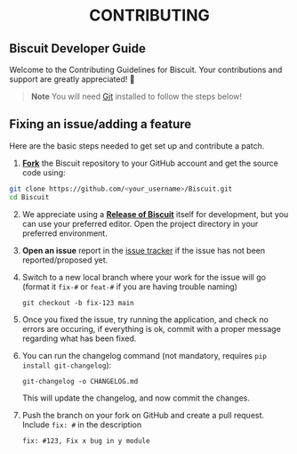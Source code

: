 <h1 align="center">CONTRIBUTING</h1>

## Biscuit Developer Guide
Welcome to the Contributing Guidelines for Biscuit. Your contributions and support are greatly appreciated! 🧡
> **Note**
> You will need [Git](https://git-scm.com/) installed to follow the steps below!

## Fixing an issue/adding a feature
Here are the basic steps needed to get set up and contribute a patch.

1. [**Fork**](https://docs.github.com/en/get-started/quickstart/fork-a-repo) the Biscuit repository to your GitHub account and get the source code using:

```bash
git clone https://github.com/<your_username>/Biscuit.git
cd Biscuit
```
2. We appreciate using a [**Release of Biscuit**](https://github.com/billyeatcookies/Biscuit/releases) itself for development, but you can use your preferred editor. Open the project directory in your preferred environment.
3. **Open an issue** report in the [issue tracker](https://github.com/billyeatcookies/Biscuit/issues) if the issue has not been reported/proposed yet. 

4. Switch to a new local branch where your work for the issue will go (format it `fix-#` or `feat-#` if you are having trouble naming)
    ```
    git checkout -b fix-123 main
    ```
5. Once you fixed the issue, try running the application, and check no errors are occuring, if everything is ok, commit with a proper message regarding what has been fixed.
6. You can run the changelog command (not mandatory, requires `pip install git-changelog`):
    ```
    git-changelog -o CHANGELOG.md
    ```
    This will update the changelog, and now commit the changes.
7. Push the branch on your fork on GitHub and create a pull request. Include `fix: #` in the description
    ```
    fix: #123, Fix x bug in y module
    ```
